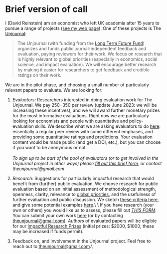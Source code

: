 # Brief version of call

I (David Reinstein) am an economist who left UK academia after 15 years to pursue a range of projects ([see my web page](http://davidreinstein.org/)). One of these projects is The[ Unjournal](http://bit.ly/eaunjournal):

> The Unjournal (with funding from the [Long Term Future Fund](https://funds.effectivealtruism.org/funds/far-future)) organizes and funds public journal-independent feedback and evaluation, paying reviewers for their work. We focus on research that is highly relevant to global priorities (especially in economics, social science, and impact evaluation). We will encourage better research by making it easier for researchers to get feedback and credible ratings on their work.

We are in the pilot phase, and choosing a small number of particularly relevant papers to evaluate. We are looking for:

1. _Evaluators:_ Researchers interested in doing evaluation work for The Unjournal. We pay $250-$350 per review (update June 2023: we will be increasing these incentives), and we will award further monetary prizes for the most informative evaluations. Right now we are particularly looking for economists and people with quantitative and policy-evaluation skills. We describe what we are asking evaluators to do [here](https://effective-giving-marketing.gitbook.io/unjournal-x-ea-and-global-priorities-research/key-issues-explanations-faq/policies-and-templates/guideline-for-evaluators): essentially a regular peer review with some different emphases, and providing some quantitative ratings and predictions. Your evaluation content would be made public (and get a DOI, etc.), but you can choose if you want to be anonymous or not.\
   \
   _To sign up to be part of the pool of evaluators (or to get involved in the Unjournal project in other ways) please_ [_fill out this brief form_](https://airtable.com/shrW9xpIrxNGfxkXW)_, or contact theunjournal@gmail.com_



2. _Research:_ Suggestions for particularly impactful research that would benefit from (further) public evaluation. We choose research for public evaluation based on an initial assessment of methodological strength, openness, clarity, relevance to [global priorities](../../the-field-and-ea-gp-research/what-is-ea-gp-relevant-research.md), and the usefulness of further evaluation and public discussion. We sketch [these criteria here](https://effective-giving-marketing.gitbook.io/unjournal-x-ea-and-global-priorities-research/policies-projects-evaluation-workflow/policies-and-templates/considering-projects), and give some potential examples [here](https://forum.effectivealtruism.org/posts/kftzYdmZf4nj2ExN7/what-pivotal-and-useful-research-would-you-like-to-see#Some\_suggested\_\_sort\_of\_things\_we\_might\_be\_looking\_for\_).\
   \
   If you have research (your own or others) you would like us to assess, please fill out [_THIS FORM_](https://airtable.com/shrdHHI0zK7rkJCP3). You can submit your own work [here](https://unjournaldev.cloud68.co/login) (or by contacting [theunjournal@gmail.com](mailto:theunjournal@gmail.com)). _Authors_ of evaluated papers will be eligible for our [Impactful Research Prizes](https://docs.google.com/document/d/1DAgVYq0LW5\_sx30XP7PeM3isBzsxvivqzxDFsZao7TA/edit?usp=sharing) (initial prizes: $2000, $1000; these may be increased if funds permit).



2. Feedback on, and involvement in the Unjournal project. Feel free to reach out to [theunjournal@gmail.com](mailto:theunjournal@gmail.com).\
